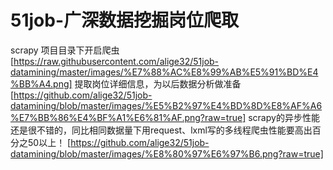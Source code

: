 # 51job-广深数据挖掘岗位爬取
scrapy
项目目录下开启爬虫
[https://raw.githubusercontent.com/alige32/51job-datamining/master/images/%E7%88%AC%E8%99%AB%E5%91%BD%E4%BB%A4.png]
提取岗位详细信息，为以后数据分析做准备
[https://github.com/alige32/51job-datamining/blob/master/images/%E5%B2%97%E4%BD%8D%E8%AF%A6%E7%BB%86%E4%BF%A1%E6%81%AF.png?raw=true]
scrapy的异步性能还是很不错的，同比相同数据量下用request、lxml写的多线程爬虫性能要高出百分之50以上！
[https://github.com/alige32/51job-datamining/blob/master/images/%E8%80%97%E6%97%B6.png?raw=true]
